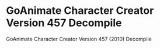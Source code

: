# GoAnimate Character Creator Version 457 Decompile
 GoAnimate Character Creator Version 457 (2010) Decompile
